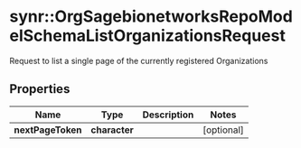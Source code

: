 # synr::OrgSagebionetworksRepoModelSchemaListOrganizationsRequest

Request to list a single page of the currently registered Organizations

## Properties
Name | Type | Description | Notes
------------ | ------------- | ------------- | -------------
**nextPageToken** | **character** |  | [optional] 


